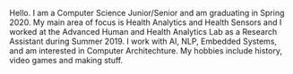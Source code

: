 <p>Hello. I am a Computer Science Junior/Senior and am graduating in Spring 2020.
My main area of focus is Health Analytics and Health Sensors and I worked at 
the Advanced Human and Health Analytics Lab as a Research Assistant during
Summer 2019. I work with AI, NLP, Embedded Systems, and am interested in 
Computer Architechture. My hobbies include history, video games and making stuff.<p>